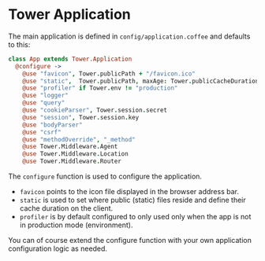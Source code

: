 # Tower Application

The main application is defined in `config/application.coffee` and defaults to this:

``` coffeescript
class App extends Tower.Application
  @configure ->
    @use "favicon", Tower.publicPath + "/favicon.ico"
    @use "static",  Tower.publicPath, maxAge: Tower.publicCacheDuration
    @use "profiler" if Tower.env != "production"
    @use "logger"
    @use "query"
    @use "cookieParser", Tower.session.secret
    @use "session", Tower.session.key
    @use "bodyParser"
    @use "csrf"
    @use "methodOverride", "_method"
    @use Tower.Middleware.Agent
    @use Tower.Middleware.Location
    @use Tower.Middleware.Router
```

The `configure` function is used to configure the application.

* `favicon` points to the icon file displayed in the browser address bar.
* `static` is used to set where public (static) files reside and define their cache duration on the client.
* `profiler` is by default configured to only used only when the app is not in production mode (environment).

You can of course extend the configure function with your own application configuration logic as needed.
